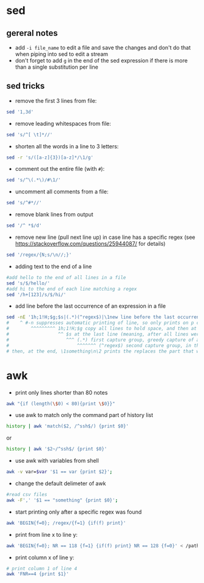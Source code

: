 # sed

## gereral notes

* add ```-i file_name``` to edit a file and save the changes and don't do that when piping into sed to edit a stream
* don't forget to add ```g``` in the end of the sed expression if there is more than a single substitution per line

## sed tricks

* remove the first 3 lines from file:

```bash
sed '1,3d'
```

* remove leading whitespaces from file:

```bash
sed 's/^[ \t]*//'
```

* shorten all the words in a line to 3 letters:

```bash
sed -r 's/([a-z]{3})[a-z]*/\1/g'
```

* comment out the entire file (with `#`):

```bash
sed 's/^\(.*\)/#\1/'
```

* uncomment all comments from a file:

```bash
sed 's/^#*//'
```

* remove blank lines from output

```bash
sed '/^ *$/d'
```

* remove new line (pull next line up) in case line has a specific regex
(see https://stackoverflow.com/questions/25944087/ for details)

```bash
sed '/regex/{N;s/\n//;}'
```

* adding text to the end of a line

```bash
#add hello to the end of all lines in a file
sed 's/$/hello/'
#add hi to the end of each line matching a regex
sed '/h+[123]/s/$/hi/'
```

* add line before the last occurrence of an expression in a file

```bash
sed -nE '1h;1!H;$g;$s|(.*)(^regex$)|\1new line before the last occurrence of regex\n\2|;$p'
#    ^ #-n suppresses automatic printing of line, so only prints on p command at the end ^
#        ^^^^^^^^^ 1h;1!H;$g copy all lines to hold space, and then at the last line, copy them back to pattern space
#                  ^^ $s at the last line (meaning, after all lines were copied to pattern space), perform substition
#                     ^^^ (.*) first capture group, greedy capture of all characters, until what comes at the second capture group
#                         ^^^^^^^ (^regex$) second capture group, in this case a line containing only the word regex
# then, at the end, \1something\n\2 prints the replaces the part that was captured, with the first capture group, then the "something", a new line character, and the second capture group
```

# awk

* print only lines shorter than 80 notes

```bash
awk "{if (length(\$0) < 80){print \$0}}"
```

* use awk to match only the command part of history list

```bash
history | awk 'match($2, /^ssh$/) {print $0}'
```

or

```bash
history | awk '$2~/^ssh$/ {print $0}'
```

* use awk with variables from shell

```bash
awk -v var=$var '$1 == var {print $2}';
```

* change the default delimeter of awk

```bash
#read csv files
awk -F',' '$1 == "something" {print $0}';
```

* start printing only after a specific regex was found

```bash
awk 'BEGIN{f=0}; /regex/{f=1} {if(f) print}'
```

* print from line x to line y:

```bash
awk 'BEGIN{f=0}; NR == 118 {f=1} {if(f) print} NR == 128 {f=0}' < /path/to/file
```

* print column x of line y:

```bash
# print column 1 of line 4
awk 'FNR==4 {print $1}'
```
